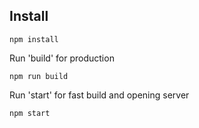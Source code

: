 ## Install 
```
npm install
```

Run 'build' for production
```
npm run build
```

Run 'start' for fast build and opening server
```
npm start
```